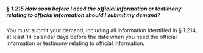 ##### § 1.215 How soon before I need the official information or testimony relating to official information should I submit my demand? #####

You must submit your demand, including all information identified in § 1.214, at least 14 calendar days before the date when you need the official information or testimony relating to official information.